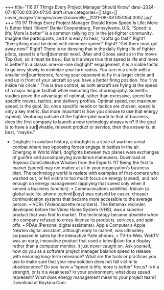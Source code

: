 +++
title='116 97 Things Every Project Manager Should Know'
date=2024-07-10T00:00:00-07:00
draft=true
categories=[]
tags=[]
cover_image='/images/cover/knoxwelle__2021-08-08T051054.000Z.jpg'
+++
116 97 Things Every Project Manager Should Know
Speed Is Life; 
More Is Better
Matt “Boom” Daniel
Coopersburg, Pennsylvania, U.S.
“Speed is life; More is better” is a common rallying cry in the jet-fighter 
community. Imagine the participants, and it is easy to hear, “Gotta go fast!” 
Right? “Everything must be done with immense speed!” Right? “Get there 
now, get away now!” Right?
There is no denying that in the daily flying life of fighter pilots, speed is a fundamental need. (Mav and Goose said so in the movie Top Gun, so it must be 
true.)
But is it always true that speed is life and more is better?
In a classic one-on-one dogfight*
 engagement, it is a viable tactic to go very 
slowly to minimize your turn radius. You turn in a circle with a smaller circumference, forcing your opponent to fly in a larger circle and end up in front 
of your aircraft so you have a better firing position. You “live inside his circle.” 
This is true control, as both aircraft are flying at the speed of a major league 
fastball while executing this choreography.
Scientific studies prove the advantage of optimal, rather than excessive, speed 
for specific moves, tactics, and delivery profiles. Optimal speed, not maximum 
speed, is the goal. So, once specific needs or tactics are chosen, speed is only a 
key metric. But more important is how you choose to use that energy (speed).
Venturing outside of the fighter-pilot world to that of business, does the first 
company to launch a new technology always win? If the goal is to have a survivable, relevant product or service, then the answer is, at best, “maybe.”
* Dogfight: In aviation history, a dogfight is a style of wartime aerial combat where two opposing 
forces engage in battles in the air. Emerging in World War I, dogfights between two planes were 
exchanges of gunfire and accompanying avoidance maneuvers.
Download at Boykma.ComCollective Wisdom from the Experts 117
Being the first to market (speed) may not matter at all in your organization’s 
business plan. The technology world is replete with examples of first-comers 
who washed out, or fell victim to too much focus on energy (speed), and not 
enough on energy management (applying that speed only when it served a 
business function):
•	 Communications satellites. Iridium (a global satellite-phone technology) was outsold by easier, cheaper communication systems that became 
more accessible to the average person.
•	 VCRs (Videocassette recorders). The Betamax recorder, developed 
before the Video Home System (VHS), was a superior product that was 
first to market. The technology became obsolete when the company 
refused to cross-license its products, services, and spin-offs.
•	 PDAs (Personal digital assistants). Apple Computer’s Apple Newton 
digital assistant, although early to market, was ultimately surpassed in 
sales by the interactive Palm phones.
•	 TV-to-Web. WebTV was an early, innovative product that used a television for a display rather than a computer monitor. It just never caught on.
Ask yourself, how do you as a software project manager balance speed to 
release with ensuring long-term relevance? What are the tools or practices you 
use to make sure that your new solution does not fall victim to obsolescence?
Do you have a “speed is life; more is better” focus? Is it a strength, or is it 
a weakness? In your environment, what does speed represent? What does 
energy management mean to your project team?
Download at Boykma.Com